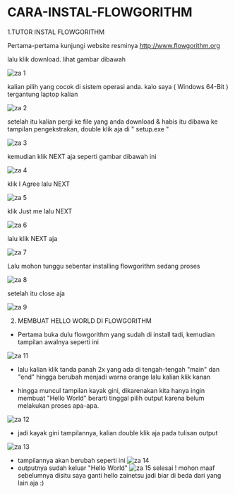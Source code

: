 # CARA-INSTAL-FLOWGORITHM

1.TUTOR INSTAL FLOWGORITHM

Pertama-pertama kunjungi website resminya http://www.flowgorithm.org 

lalu klik download. lihat gambar dibawah

![za 1](https://user-images.githubusercontent.com/92985452/139023466-e8746afa-f8a9-4024-b704-9b1cd3347336.png)

kalian pilih yang cocok di sistem operasi anda. kalo saya ( Windows 64-Bit ) tergantung laptop kalian

![za 2](https://user-images.githubusercontent.com/92985452/139023545-5dafa762-6f8a-427a-abad-64f79ee0e658.png)

setelah itu kalian pergi ke file yang anda download & habis itu dibawa ke tampilan pengekstrakan, double klik aja di " setup.exe "

![za 3](https://user-images.githubusercontent.com/92985452/139024094-4ec2c038-9b68-4276-b98c-0ff937f030f9.png)

kemudian klik NEXT aja seperti gambar dibawah ini

![za 4](https://user-images.githubusercontent.com/92985452/139025062-581029fb-d7d1-4061-bf54-20506348a06f.png)

klik I Agree lalu NEXT

![za 5](https://user-images.githubusercontent.com/92985452/139025679-86a65255-d3e0-4b75-9711-d80d8863bf0b.png)

klik Just me lalu NEXT

![za 6](https://user-images.githubusercontent.com/92985452/139025941-de1ced47-66be-4eb5-aedf-0b16b016949a.png)

lalu klik NEXT aja

![za 7](https://user-images.githubusercontent.com/92985452/139026376-48e09317-cc79-433b-87a6-0d4342f5f6b8.png)

Lalu mohon tunggu sebentar installing flowgorithm sedang proses

![za 8](https://user-images.githubusercontent.com/92985452/139026483-545f0d50-8164-4903-a6cb-fbfcd2cf2f59.png)

setelah itu close aja

![za 9](https://user-images.githubusercontent.com/92985452/139026548-544f9140-e752-48ab-8b84-4c1dd1904411.png)

2. MEMBUAT HELLO WORLD DI FLOWGORITHM

- Pertama buka dulu flowgorithm yang sudah di install tadi, kemudian tampilan awalnya seperti ini

![za 11](https://user-images.githubusercontent.com/92985452/139028668-4767bb10-d041-485c-ab3b-66fab12286c7.png)

- lalu kalian klik tanda panah 2x yang ada di tengah-tengah "main" dan "end" hingga berubah menjadi warna orange lalu kalian klik kanan

- hingga muncul tampilan kayak gini, dikarenakan kita hanya ingin membuat "Hello World" berarti tinggal pilih output karena belum melakukan proses apa-apa.

![za 12](https://user-images.githubusercontent.com/92985452/139028781-fc618c48-93a5-4c99-a090-5d80608abbae.png)
- jadi kayak gini tampilannya, kalian double klik aja pada tulisan output

![za 13](https://user-images.githubusercontent.com/92985452/139029003-28ad9515-0718-416c-afb0-424f4eceb9af.png)
- tampilannya akan berubah seperti ini
![za 14](https://user-images.githubusercontent.com/92985452/139029049-96afacfc-7a57-4fb1-8c41-9ec36af97725.png)
- outputnya sudah keluar "Hello World" 
![za 15](https://user-images.githubusercontent.com/92985452/139029148-44aef981-3eb6-434c-829e-40aa3add63e6.png)
selesai ! mohon maaf sebelumnya disitu saya ganti hello zainetsu jadi biar di beda dari yang lain aja :)
